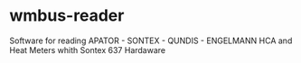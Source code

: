 # wmbus-reader
Software for reading APATOR - SONTEX - QUNDIS - ENGELMANN HCA and Heat Meters whith Sontex 637 Hardaware
